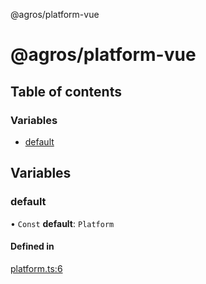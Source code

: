 @agros/platform-vue

# @agros/platform-vue

## Table of contents

### Variables

- [default](index.md#default)

## Variables

### <a id="default" name="default"></a> default

• `Const` **default**: `Platform`

#### Defined in

[platform.ts:6](https://github.com/agrosjs/agros/blob/9f93173/packages/agros-platform-vue/src/platform.ts#L6)

